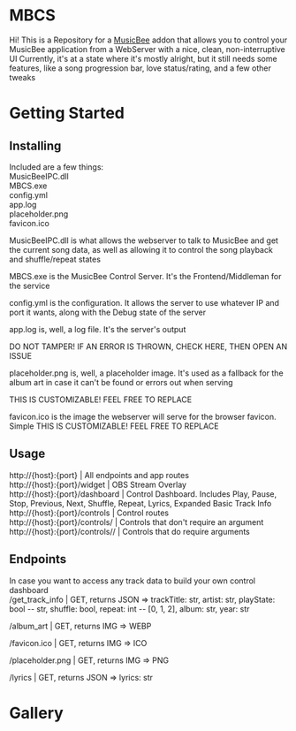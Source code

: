 # MBCS
Hi! This is a Repository for a [MusicBee](https://www.getmusicbee.com/) addon that allows you to control your MusicBee application from a WebServer with a nice, clean, non-interruptive UI
Currently, it's at a state where it's mostly alright, but it still needs some features, like a song progression bar, love status/rating, and a few other tweaks

# Getting Started
## Installing
Included are a few things:  
MusicBeeIPC.dll  
MBCS.exe  
config.yml  
app.log  
placeholder.png  
favicon.ico  

MusicBeeIPC.dll is what allows the webserver to talk to MusicBee and get the current song data, as well as allowing it to control the song playback and shuffle/repeat states

MBCS.exe is the MusicBee Control Server. It's the Frontend/Middleman for the service

config.yml is the configuration. It allows the server to use whatever IP and port it wants, along with the Debug state of the server

app.log is, well, a log file. It's the server's output

DO NOT TAMPER! IF AN ERROR IS THROWN, CHECK HERE, THEN OPEN AN ISSUE


placeholder.png is, well, a placeholder image. It's used as a fallback for the album art in case it can't be found or errors out when serving

THIS IS CUSTOMIZABLE! FEEL FREE TO REPLACE


favicon.ico is the image the webserver will serve for the browser favicon. Simple
THIS IS CUSTOMIZABLE! FEEL FREE TO REPLACE


## Usage
http://{host}:{port} | All endpoints and app routes  
http://{host}:{port}/widget | OBS Stream Overlay  
http://{host}:{port}/dashboard | Control Dashboard. Includes Play, Pause, Stop, Previous, Next, Shuffle, Repeat, Lyrics, Expanded Basic Track Info  
http://{host}:{port}/controls | Control routes  
http://{host}:{port}/controls/<control> | Controls that don't require an argument  
http://{host}:{port}/controls/<control>/<arg> | Controls that do require arguments  

## Endpoints
In case you want to access any track data to build your own control dashboard  
/get_track_info | GET, returns JSON => trackTitle: str, artist: str, playState: bool -- str, shuffle: bool,
                       repeat: int -- [0, 1, 2], album: str, year: str

/album_art | GET, returns IMG => WEBP

/favicon.ico | GET, returns IMG => ICO

/placeholder.png | GET, returns IMG => PNG

/lyrics | GET, returns JSON => lyrics: str

# Gallery 
